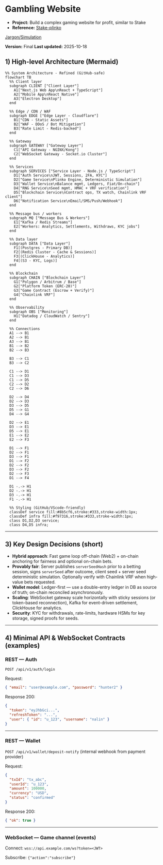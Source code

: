 # Gambling Website

- **Project:** Build a complex gaming website for profit, similar to Stake
- **Reference:** [Stake-plinko](https://stake.bet/casino/games/plinko?c=okbrvplink3Ind)

[Jargon/Simulation](https://github.com/NalinDalal/plinko-simulation)

**Version:** Final
**Last updated:** 2025-10-18

## 1) High-level Architecture (Mermaid)

```mermaid
%% System Architecture - Refined (GitHub-safe)
flowchart TB
  %% Client layer
  subgraph CLIENT ["Client Layer"]
    A1["Next.js Web App\nReact + TypeScript"]
    A2["Mobile App\nReact Native"]
    A3["Electron Desktop"]
  end

  %% Edge / CDN / WAF
  subgraph EDGE ["Edge Layer - Cloudflare"]
    B1["CDN - Static Assets"]
    B2["WAF - DDoS / Bot Mitigation"]
    B3["Rate Limit - Redis-backed"]
  end

  %% Gateway
  subgraph GATEWAY ["Gateway Layer"]
    C1["API Gateway - NGINX/Kong"]
    C2["WebSocket Gateway - Socket.io Cluster"]
  end

  %% Services
  subgraph SERVICES ["Service Layer - Node.js / TypeScript"]
    D1["Auth Service\nJWT, Sessions, 2FA, KYC"]
    D2["Game Service\nPlinko Engine, Deterministic Simulation"]
    D3["Wallet Service\nBalance mgmt, Ledgers, Fiat/On-chain"]
    D4["RNG Service\nSeed mgmt, HMAC + VRF verification"]
    D5["Blockchain Service\nContract ops, TX watch, Chainlink VRF client"]
    D6["Notification Service\nEmail/SMS/Push/Webhook"]
  end

  %% Message bus / workers
  subgraph MQ ["Message Bus & Workers"]
    E1["Kafka / Redis Streams"]
    E2["Workers: Analytics, Settlements, Withdraws, KYC jobs"]
  end

  %% Data layer
  subgraph DATA ["Data Layer"]
    F1[(Postgres - Primary DB)]
    F2[(Redis Cluster - Cache & Sessions)]
    F3[(ClickHouse - Analytics)]
    F4[(S3 - KYC, Logs)]
  end

  %% Blockchain
  subgraph CHAIN ["Blockchain Layer"]
    G1["Polygon / Arbitrum / Base"]
    G2["Platform Token (ERC-20)"]
    G3["Game Contract (Escrow + Verify)"]
    G4["Chainlink VRF"]
  end

  %% Observability
  subgraph OBS ["Monitoring"]
    H1["Datadog / CloudWatch / Sentry"]
  end

  %% Connections
  A1 --> B1
  A2 --> B1
  A3 --> B1
  B1 --> B2
  B2 --> B3

  B3 --> C1
  B3 --> C2

  C1 --> D1
  C1 --> D3
  C1 --> D5
  C2 --> D2
  C2 --> D6

  D2 --> D4
  D2 --> D3
  D3 --> D5
  D5 --> G1
  D4 --> G4

  D2 --> E1
  D3 --> E1
  D5 --> E1
  E1 --> E2
  E2 --> F3

  D1 --> F1
  D2 --> F1
  D3 --> F1
  D1 --> F2
  D2 --> F2
  D3 --> F2
  D2 --> F3
  D1 --> F4

  D1 -.-> H1
  D2 -.-> H1
  D3 -.-> H1
  F1 -.-> H1

  %% Styling (GitHub/VScode-friendly)
  classDef service fill:#8b5cf6,stroke:#333,stroke-width:1px;
  classDef infra fill:#f97316,stroke:#333,stroke-width:1px;
  class D1,D2,D3 service;
  class D4,D5 infra;
```

---

## 3) Key Design Decisions (short)

- **Hybrid approach**: Fast game loop off-chain (Web2) + on-chain anchoring for fairness and optional on-chain bets.
- **Provably fair**: Server publishes `serverSeedHash` prior to a betting session, signs `serverSeed` after outcome, client seed + server seed deterministic simulation. Optionally verify with Chainlink VRF when high-value bets requested.
- **Wallet model**: Ledger-first — use a double-entry ledger in DB as source of truth; on-chain reconciled asynchronously.
- **Scaling**: WebSocket gateway scale horizontally with sticky sessions (or token-based reconnection), Kafka for event-driven settlement, ClickHouse for analytics.
- **Security**: KYC for withdrawals, rate-limits, hardware HSMs for key storage, signed proofs for seeds.

---

## 4) Minimal API & WebSocket Contracts (examples)

### REST — Auth

`POST /api/v1/auth/login`

Request:

```json
{ "email": "user@example.com", "password": "hunter2" }
```

Response 200:

```json
{
  "token": "eyJhbGci...",
  "refreshToken": "...",
  "user": { "id": "u_123", "username": "nalin" }
}
```

---

### REST — Wallet

`POST /api/v1/wallet/deposit-notify` (internal webhook from payment provider)

Request:

```json
{
  "txId": "tx_abc",
  "userId": "u_123",
  "amount": 100000,
  "currency": "USD",
  "status": "confirmed"
}
```

Response 200:

```json
{ "ok": true }
```

---

### WebSocket — Game channel (events)

Connect: `wss://api.example.com/ws?token=<JWT>`

Subscribe: `{"action":"subscribe"}`
